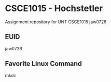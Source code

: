# CSCE1015 - Hochstetler
Assignment repository for UNT CSCE1015
jaw0726

## EUID
jaw0726
## Favorite Linux Command
mkdir
